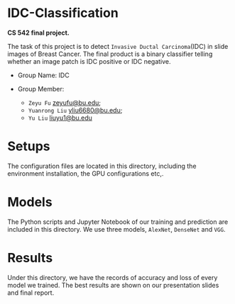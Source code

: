# IDC-Classification
**CS 542 final project.**    
   
The task of this project is to detect ```Invasive Ductal Carcinoma```(IDC) in slide images of Breast Cancer. The final product is a binary classifier telling whether an image patch is IDC positive or IDC negative.   
   
* Group Name: IDC   
   
* Group Member:  
  + ```Zeyu Fu``` zeyufu@bu.edu; 
  + ```Yuanrong Liu``` yliu6680@bu.edu; 
  + ```Yu Liu``` liuyu1@bu.edu   

# Setups
The configuration files are located in this directory, including the environment installation, the GPU configurations etc,.

# Models
The Python scripts and Jupyter Notebook of our training and prediction are included in this directory. We use three models, ```AlexNet```, ```DenseNet``` and ```VGG```.

# Results
Under this directory, we have the records of accuracy and loss of every model we trained. The best results are shown on our presentation slides and final report.
